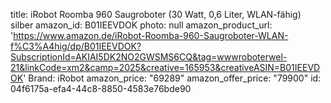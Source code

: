 title: iRobot Roomba 960 Saugroboter (30 Watt, 0,6 Liter, WLAN-fähig) silber
amazon_id: B01IEEVDOK
photo: null
amazon_product_url: 'https://www.amazon.de/iRobot-Roomba-960-Saugroboter-WLAN-f%C3%A4hig/dp/B01IEEVDOK?SubscriptionId=AKIAI5DK2NO2GWSMS6CQ&tag=wwwroboterwel-21&linkCode=xm2&camp=2025&creative=165953&creativeASIN=B01IEEVDOK'
Brand: iRobot
amazon_price: "69289"
amazon_offer_price: "79900"
id: 04f6175a-efa4-44c8-8850-4583e76bde90
